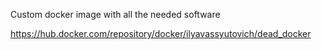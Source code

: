 Custom docker image with all the needed software

https://hub.docker.com/repository/docker/ilyavassyutovich/dead_docker
